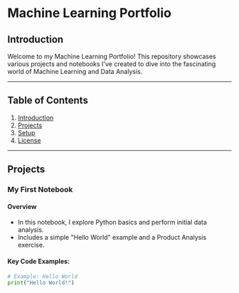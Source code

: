 # Machine Learning Portfolio

## Introduction
Welcome to my Machine Learning Portfolio! This repository showcases various projects and notebooks I've created to dive into the fascinating world of Machine Learning and Data Analysis.

---

## Table of Contents
1. [Introduction](#introduction)
2. [Projects](#projects)
3. [Setup](#setup)
4. [License](#license)

---

## Projects

### **My First Notebook**
#### Overview
- In this notebook, I explore Python basics and perform initial data analysis.
- Includes a simple "Hello World" example and a Product Analysis exercise.

#### Key Code Examples:
```python
# Example: Hello World
print("Hello World!")
